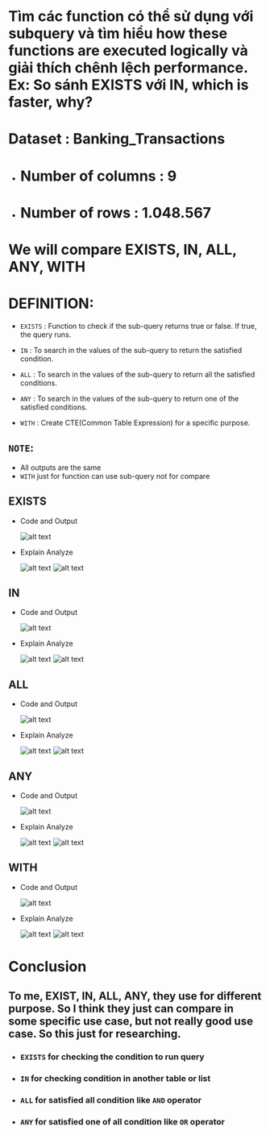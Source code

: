 # Tìm các function có thể sử dụng với subquery và tìm hiểu how these functions are executed logically  và giải thích chênh lệch performance. Ex: So sánh EXISTS với IN, which is faster, why?

# Dataset : Banking_Transactions

- # Number of columns : 9
- # Number of rows : 1.048.567

# We will compare EXISTS, IN, ALL, ANY, WITH

# DEFINITION:
- `EXISTS` : Function to check if the sub-query returns true or false. If true, the query runs.

- `IN` : To search in the values of the sub-query to return the satisfied condition.

- `ALL` : To search in the values of the sub-query to return all the satisfied conditions.

- `ANY` : To search in the values of the sub-query to return one of the satisfied conditions.

- `WITH` : Create CTE(Common Table Expression) for a specific purpose.

## `NOTE`:
- All outputs are the same
- `WITH` just for function can use sub-query not for compare

## EXISTS
- Code and Output

    ![alt text](image.png)

- Explain Analyze

    ![alt text](image-1.png)
    ![alt text](image-2.png)

## IN
- Code and Output

    ![alt text](image-3.png)

- Explain Analyze

    ![alt text](image-4.png)
    ![alt text](image-5.png)

## ALL
- Code and Output

    ![alt text](image-6.png)

- Explain Analyze

    ![alt text](image-7.png)
    ![alt text](image-8.png)

## ANY
- Code and Output

    ![alt text](image-9.png)

- Explain Analyze

    ![alt text](image-10.png)
    ![alt text](image-11.png)

## WITH
- Code and Output

    ![alt text](image-12.png)

- Explain Analyze

    ![alt text](image-13.png)
    ![alt text](image-14.png)


# Conclusion
## To me, EXIST, IN, ALL, ANY, they use for different purpose. So I think they just can compare in some specific use case, but not really good use case. So this just for researching.
- ### `EXISTS` for checking the condition to run query
- ### `IN` for checking condition in another table or list
- ### `ALL` for satisfied all condition like `AND` operator
- ### `ANY` for satisfied one of all condition like `OR` operator



